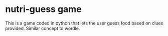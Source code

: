 # nutri-guess game 

This is a game coded in python that lets the user guess food based on clues provided. Similar concept to wordle.